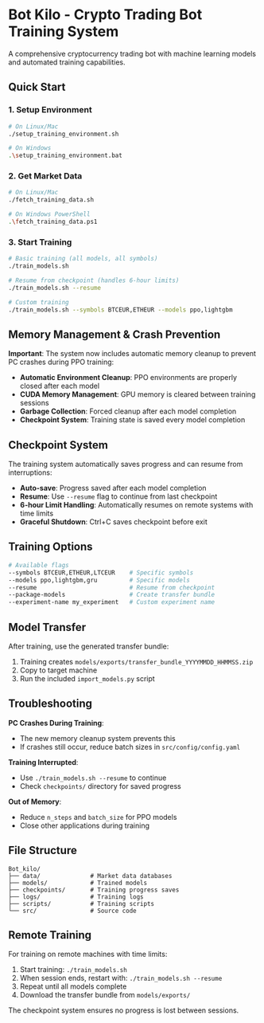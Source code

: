 # Bot Kilo - Crypto Trading Bot Training System

A comprehensive cryptocurrency trading bot with machine learning models and automated training capabilities.

## Quick Start

### 1. Setup Environment
```bash
# On Linux/Mac
./setup_training_environment.sh

# On Windows
.\setup_training_environment.bat
```

### 2. Get Market Data
```bash
# On Linux/Mac
./fetch_training_data.sh

# On Windows PowerShell
.\fetch_training_data.ps1
```

### 3. Start Training
```bash
# Basic training (all models, all symbols)
./train_models.sh

# Resume from checkpoint (handles 6-hour limits)
./train_models.sh --resume

# Custom training
./train_models.sh --symbols BTCEUR,ETHEUR --models ppo,lightgbm
```

## Memory Management & Crash Prevention

**Important**: The system now includes automatic memory cleanup to prevent PC crashes during PPO training:

- **Automatic Environment Cleanup**: PPO environments are properly closed after each model
- **CUDA Memory Management**: GPU memory is cleared between training sessions
- **Garbage Collection**: Forced cleanup after each model completion
- **Checkpoint System**: Training state is saved every model completion

## Checkpoint System

The training system automatically saves progress and can resume from interruptions:

- **Auto-save**: Progress saved after each model completion
- **Resume**: Use `--resume` flag to continue from last checkpoint
- **6-hour Limit Handling**: Automatically resumes on remote systems with time limits
- **Graceful Shutdown**: Ctrl+C saves checkpoint before exit

## Training Options

```bash
# Available flags
--symbols BTCEUR,ETHEUR,LTCEUR    # Specific symbols
--models ppo,lightgbm,gru         # Specific models  
--resume                          # Resume from checkpoint
--package-models                  # Create transfer bundle
--experiment-name my_experiment   # Custom experiment name
```

## Model Transfer

After training, use the generated transfer bundle:

1. Training creates `models/exports/transfer_bundle_YYYYMMDD_HHMMSS.zip`
2. Copy to target machine
3. Run the included `import_models.py` script

## Troubleshooting

**PC Crashes During Training**: 
- The new memory cleanup system prevents this
- If crashes still occur, reduce batch sizes in `src/config/config.yaml`

**Training Interrupted**:
- Use `./train_models.sh --resume` to continue
- Check `checkpoints/` directory for saved progress

**Out of Memory**:
- Reduce `n_steps` and `batch_size` for PPO models
- Close other applications during training

## File Structure

```
Bot_kilo/
├── data/              # Market data databases
├── models/            # Trained models
├── checkpoints/       # Training progress saves
├── logs/              # Training logs
├── scripts/           # Training scripts
└── src/               # Source code
```

## Remote Training

For training on remote machines with time limits:

1. Start training: `./train_models.sh`
2. When session ends, restart with: `./train_models.sh --resume`
3. Repeat until all models complete
4. Download the transfer bundle from `models/exports/`

The checkpoint system ensures no progress is lost between sessions.
